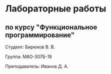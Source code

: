 # Лабораторные работы

## по курсу "Функциональное программирование"

Студент: Бирюков В. В.

Группа: М8О-307Б-19

Преподаватель: Иванов Д. А.